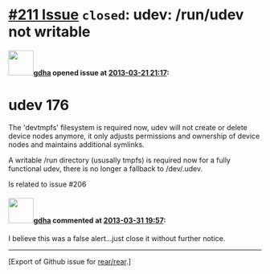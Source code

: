[\#211 Issue](https://github.com/rear/rear/issues/211) `closed`: udev: /run/udev not writable
=============================================================================================

#### <img src="https://avatars.githubusercontent.com/u/888633?u=cdaeb31efcc0048d3619651aa18dd4b76e636b21&v=4" width="50">[gdha](https://github.com/gdha) opened issue at [2013-03-21 21:17](https://github.com/rear/rear/issues/211):

udev 176
========

The 'devtmpfs' filesystem is required now, udev will not create or
delete  
device nodes anymore, it only adjusts permissions and ownership of
device  
nodes and maintains additional symlinks.

A writable /run directory (ususally tmpfs) is required now for a fully  
functional udev, there is no longer a fallback to /dev/.udev.

Is related to issue \#206

#### <img src="https://avatars.githubusercontent.com/u/888633?u=cdaeb31efcc0048d3619651aa18dd4b76e636b21&v=4" width="50">[gdha](https://github.com/gdha) commented at [2013-03-31 19:57](https://github.com/rear/rear/issues/211#issuecomment-15696961):

I believe this was a false alert...just close it without further notice.

------------------------------------------------------------------------

\[Export of Github issue for
[rear/rear](https://github.com/rear/rear).\]
